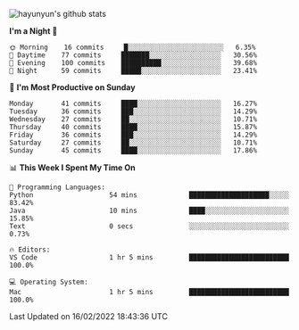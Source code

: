 
![hayunyun's github stats](https://github-readme-stats.vercel.app/api?username=hayunyun&show_icons=true)


<!--START_SECTION:waka-->
**I'm a Night 🦉** 

```text
🌞 Morning    16 commits     █░░░░░░░░░░░░░░░░░░░░░░░░   6.35% 
🌆 Daytime    77 commits     ███████░░░░░░░░░░░░░░░░░░   30.56% 
🌃 Evening    100 commits    ██████████░░░░░░░░░░░░░░░   39.68% 
🌙 Night      59 commits     █████░░░░░░░░░░░░░░░░░░░░   23.41%

```
📅 **I'm Most Productive on Sunday** 

```text
Monday       41 commits     ████░░░░░░░░░░░░░░░░░░░░░   16.27% 
Tuesday      36 commits     ███░░░░░░░░░░░░░░░░░░░░░░   14.29% 
Wednesday    27 commits     ██░░░░░░░░░░░░░░░░░░░░░░░   10.71% 
Thursday     40 commits     ████░░░░░░░░░░░░░░░░░░░░░   15.87% 
Friday       36 commits     ███░░░░░░░░░░░░░░░░░░░░░░   14.29% 
Saturday     27 commits     ██░░░░░░░░░░░░░░░░░░░░░░░   10.71% 
Sunday       45 commits     ████░░░░░░░░░░░░░░░░░░░░░   17.86%

```


📊 **This Week I Spent My Time On** 

```text
💬 Programming Languages: 
Python                   54 mins             ████████████████████░░░░░   83.42% 
Java                     10 mins             ████░░░░░░░░░░░░░░░░░░░░░   15.85% 
Text                     0 secs              ░░░░░░░░░░░░░░░░░░░░░░░░░   0.73%

🔥 Editors: 
VS Code                  1 hr 5 mins         █████████████████████████   100.0%

💻 Operating System: 
Mac                      1 hr 5 mins         █████████████████████████   100.0%

```


 Last Updated on 16/02/2022 18:43:36 UTC
<!--END_SECTION:waka-->

<!--
**hayunyun/hayunyun** is a ✨ _special_ ✨ repository because its `README.md` (this file) appears on your GitHub profile.

Here are some ideas to get you started:

- 🔭 I’m currently working on ...
- 🌱 I’m currently learning ...
- 👯 I’m looking to collaborate on ...
- 🤔 I’m looking for help with ...
- 💬 Ask me about ...
- 📫 How to reach me: ...
- 😄 Pronouns: ...
- ⚡ Fun fact: ...
-->
